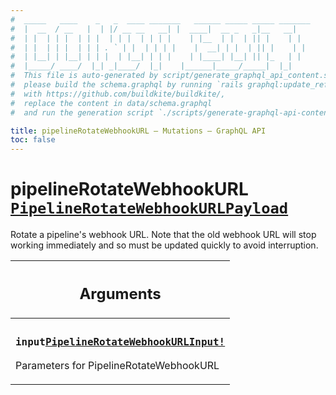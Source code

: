 ```yaml
---
#  _____   ____    _   _  ____ _______   ______ _____ _____ _______
#  |  __  / __   |  | |/ __ __   __| |  ____|  __ _   _|__   __|
#  | |  | | |  | | |  | | |  | | | |    | |__  | |  | || |    | |
#  | |  | | |  | | | . ` | |  | | | |    |  __| | |  | || |    | |
#  | |__| | |__| | | |  | |__| | | |    | |____| |__| || |_   | |
#  |_____/ ____/  |_| _|____/  |_|    |______|_____/_____|  |_|
#  This file is auto-generated by script/generate_graphql_api_content.sh,
#  please build the schema.graphql by running `rails graphql:update_reference_schema`
#  with https://github.com/buildkite/buildkite/,
#  replace the content in data/schema.graphql
#  and run the generation script `./scripts/generate-graphql-api-content.sh`.

title: pipelineRotateWebhookURL – Mutations – GraphQL API
toc: false
---
```

<!-- vale off -->
<h1 class="has-pills" data-algolia-exclude>
  pipelineRotateWebhookURL
  <a href="/docs/apis/graphql/schemas/object/pipelinerotatewebhookurlpayload" class="pill pill--object pill--normal-case pill--large" title="Go to OBJECT PipelineRotateWebhookURLPayload">
  <code>PipelineRotateWebhookURLPayload</code>
</a>

</h1>
<!-- vale on -->


Rotate a pipeline's webhook URL.  Note that the old webhook URL will stop working immediately and so must be updated quickly to avoid interruption.

<table class="responsive-table responsive-table--single-column-rows">
  <thead>
    <th>
      <h2 data-algolia-exclude>Arguments</h2>
    </th>
  </thead>
  <tbody>
    <tr><td><h3 class="is-small has-pills"><code>input</code><a href="/docs/apis/graphql/schemas/input_object/pipelinerotatewebhookurlinput" class="pill pill--input_object pill--normal-case pill--medium" title="Go to INPUT_OBJECT PipelineRotateWebhookURLInput"><code>PipelineRotateWebhookURLInput!</code></a></h3><p>Parameters for PipelineRotateWebhookURL</p></td></tr>
  </tbody>
</table>
